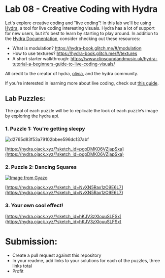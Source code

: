 # Lab 08 - Creative Coding with Hydra
Let's explore creative coding and "live coding"! In this lab we'll be using [Hydra](https://hydra.ojack.xyz/), a tool for live coding interesting visuals. Hydra has a lot of support for new users, but it's best to learn by starting to play around. In addition to the [Hydra Documentation](https://hydra.ojack.xyz/docs/), consider checking out these resources:

- What is modulation? https://hydra-book.glitch.me/#/modulation
- How to use textures? https://hydra-book.glitch.me/#/textures  
- A short starter walkthrough: https://www.clipsoundandmusic.uk/hydra-tutorial-a-beginners-guide-to-live-coding-visuals/

All credit to the creator of hydra, [olivia](https://ojack.xyz/), and the hydra community.

If you're interested in learning more about live coding, check out [this guide](https://static.livecodingbook.toplap.org/books/livecoding.pdf).
         
## Lab Puzzles:
The goal of each puzzle will be to replicate the look of each puzzle’s image by exploring the hydra api.

### 1. Puzzle 1: You're getting sleepy

![d2765d83f53a79102bbee596dc137abf](https://github.com/user-attachments/assets/a5f6f0da-5ca7-4066-9ceb-8851c2a14071)

[https://hydra.ojack.xyz/?sketch_id=pgoDMKO6VZjapSxa](https://hydra.ojack.xyz/?sketch_id=pgoDMKO6VZjapSxa)

### 2. Puzzle 2: Dancing Squares
[![Image from Gyazo](https://i.gyazo.com/95ace79f6d2ca24f563a6a79fdcc4f51.gif)](https://gyazo.com/95ace79f6d2ca24f563a6a79fdcc4f51)

[https://hydra.ojack.xyz/?sketch_id=NvXN5Rax1zO9E6L7](https://hydra.ojack.xyz/?sketch_id=NvXN5Rax1zO9E6L7)
     
### 3. Your own cool effect!

[https://hydra.ojack.xyz/?sketch_id=hKJV3zXIouuSLFSx](https://hydra.ojack.xyz/?sketch_id=hKJV3zXIouuSLFSx)
  
# Submission:
- Create a pull request against this repository
- In your readme, add links to your solutions for each of the puzzles, three links total
- Profit
